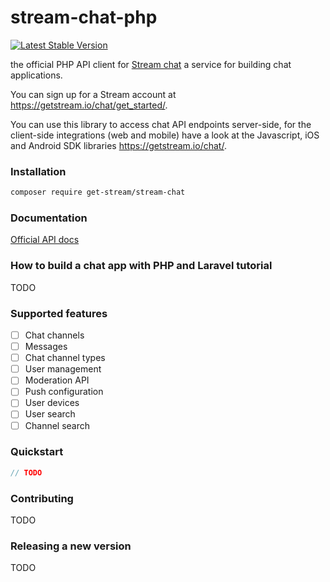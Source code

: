 # stream-chat-php 

[![Latest Stable Version](https://poser.pugx.org/get-stream/stream-chat/v/stable)](https://packagist.org/packages/get-stream/stream-chat)

the official PHP API client for [Stream chat](https://getstream.io/chat/) a service for building chat applications.

You can sign up for a Stream account at https://getstream.io/chat/get_started/.

You can use this library to access chat API endpoints server-side, for the client-side integrations (web and mobile) have a look at the Javascript, iOS and Android SDK libraries https://getstream.io/chat/.

### Installation

```bash
composer require get-stream/stream-chat
```

### Documentation

[Official API docs](https://getstream.io/chat/docs/)  

### How to build a chat app with PHP and Laravel tutorial

TODO

### Supported features

- [ ] Chat channels 
- [ ] Messages
- [ ] Chat channel types 
- [ ] User management 
- [ ] Moderation API 
- [ ] Push configuration 
- [ ] User devices 
- [ ] User search
- [ ] Channel search

### Quickstart

```php
// TODO

```

### Contributing

TODO

### Releasing a new version

TODO
